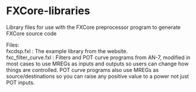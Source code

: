 # FXCore-libraries
Library files for use with the FXCore preprocessor program to generate FXCore source code  

Files:  
fxcdsp.fxl : The example library from the website.  
fxc_filter_curve.fxl : Filters and POT curve programs from AN-7, modified in most cases to use MREGs as inputs and outputs so users can change how things are controlled. POT curve programs also use MREGs as source/destinations so you can raise any positive value to a power not just POT inputs.  
